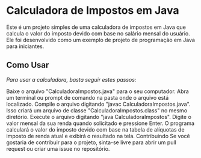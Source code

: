# Calculadora de Impostos em Java

Este é um projeto simples de uma calculadora de impostos em Java que calcula o valor do imposto devido com base no salário mensal do usuário. Ele foi desenvolvido como um exemplo de projeto de programação em Java para iniciantes.

## Como Usar
*Para usar a calculadora, basta seguir estes passos:*

Baixe o arquivo "CalculadoraImpostos.java" para o seu computador.
Abra um terminal ou prompt de comando na pasta onde o arquivo está localizado.
Compile o arquivo digitando "javac CalculadoraImpostos.java". Isso criará um arquivo de classe "CalculadoraImpostos.class" no mesmo diretório.
Execute o arquivo digitando "java CalculadoraImpostos".
Digite o valor mensal da sua renda quando solicitado e pressione Enter.
O programa calculará o valor do imposto devido com base na tabela de alíquotas de imposto de renda atual e exibirá o resultado na tela.
Contribuindo
Se você gostaria de contribuir para o projeto, sinta-se livre para abrir um pull request ou criar uma issue no repositório.







